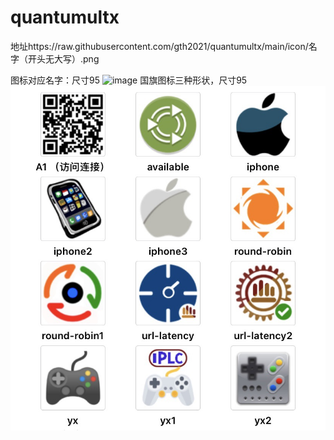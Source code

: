 # quantumultx
地址https://raw.githubusercontent.com/gth2021/quantumultx/main/icon/名字（开头无大写）.png

图标对应名字：尺寸95
![image](https://raw.githubusercontent.cgth2021/quantumultx/main/icon/z2.JPEG)
国旗图标三种形状，尺寸95
![image](https://raw.githubusercontent.com/gth2021/quantumultx/main/icon/z1.JPEG)

